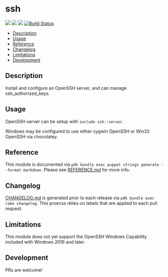 # ssh

![](https://img.shields.io/puppetforge/pdk-version/ploperations/ssh.svg?style=popout)
![](https://img.shields.io/puppetforge/v/ploperations/ssh.svg?style=popout)
![](https://img.shields.io/puppetforge/dt/ploperations/ssh.svg?style=popout)
[![Build Status](https://github.com/ploperations/ploperations-ssh/actions/workflows/pr_test.yml/badge.svg?branch=main)](https://github.com/ploperations/ploperations-ssh/actions/workflows/pr_test.yml)

- [Description](#description)
- [Usage](#usage)
- [Reference](#reference)
- [Changelog](#changelog)
- [Limitations](#limitations)
- [Development](#development)

## Description

Install and configure an OpenSSH server, and can manage ssh_authorized_keys.

## Usage

OpenSSH server can be setup with `include ssh::server`.

Windows may be configured to use either cygwin OpenSSH or Win32 OpenSSH via chocolatey.

## Reference

This module is documented via `pdk bundle exec puppet strings generate --format markdown`. Please see [REFERENCE.md](REFERENCE.md) for more info.

## Changelog

[CHANGELOG.md](CHANGELOG.md) is generated prior to each release via `pdk bundle exec rake changelog`. This proecss relies on labels that are applied to each pull request.

## Limitations

This module does not yet support the OpenSSH Windows Capability included with Windows 2016 and later.

## Development

PRs are welcome!

